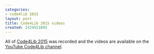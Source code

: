 ```yaml
---
categories:
- code4lib 2015
layout: post
title: Code4Lib 2015 videos
created: 1424551895
---
```

All of [Code4Lib 2015](/conference/2015/) was recorded and the videos are available on the [YouTube Code4Lib channel](https://www.youtube.com/user/code4lib/videos).
